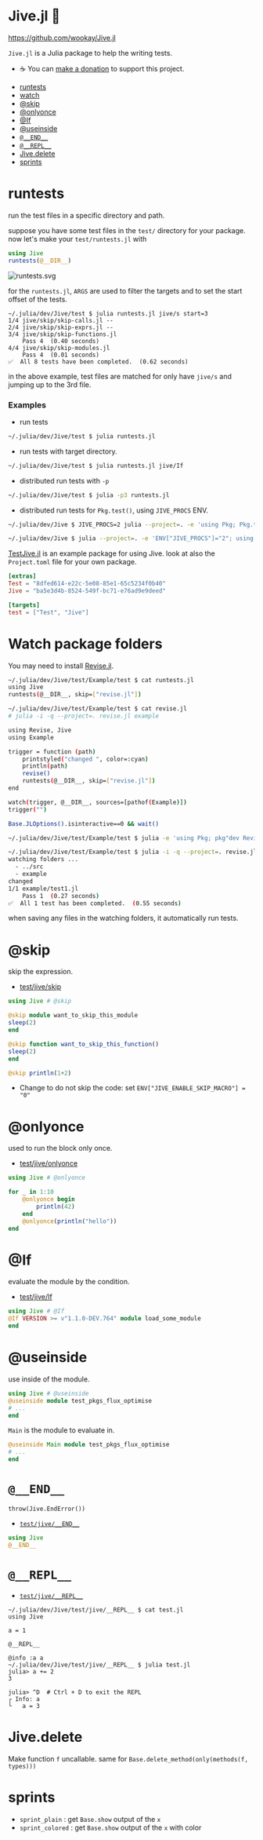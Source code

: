 # Jive.jl 👣

<https://github.com/wookay/Jive.jl>

`Jive.jl` is a Julia package to help the writing tests.

 * ☕️  You can [make a donation](https://wookay.github.io/donate/) to support this project.


  - [runtests](#runtests)
  - [watch](#watch-package-folders)
  - [@skip](#skip)
  - [@onlyonce](#onlyonce)
  - [@If](#If)
  - [@useinside](#useinside)
  - [`@__END__`](#__end__)
  - [`@__REPL__`](#__repl__)
  - [Jive.delete](#Jive.delete)
  - [sprints](#sprints)


# runtests

run the test files in a specific directory and path.

suppose you have some test files in the `test/` directory for your package.
now let's make your `test/runtests.jl` with

```julia
using Jive
runtests(@__DIR__)
```
![runtests.svg](https://wookay.github.io/docs/Jive.jl/assets/jive/runtests.svg)

for the `runtests.jl`, `ARGS` are used to filter the targets and to set the start offset of the tests.

```
~/.julia/dev/Jive/test $ julia runtests.jl jive/s start=3
1/4 jive/skip/skip-calls.jl --
2/4 jive/skip/skip-exprs.jl --
3/4 jive/skip/skip-functions.jl
    Pass 4  (0.40 seconds)
4/4 jive/skip/skip-modules.jl
    Pass 4  (0.01 seconds)
✅  All 8 tests have been completed.  (0.62 seconds)
```

in the above example, test files are matched for only have `jive/s` and jumping up to the 3rd file.

### Examples

* run tests
```sh
~/.julia/dev/Jive/test $ julia runtests.jl
```

* run tests with target directory.
```sh
~/.julia/dev/Jive/test $ julia runtests.jl jive/If
```

* distributed run tests with `-p`
```sh
~/.julia/dev/Jive/test $ julia -p3 runtests.jl
```

* distributed run tests for `Pkg.test()`, using `JIVE_PROCS` ENV.
```sh
~/.julia/dev/Jive $ JIVE_PROCS=2 julia --project=. -e 'using Pkg; Pkg.test()'

~/.julia/dev/Jive $ julia --project=. -e 'ENV["JIVE_PROCS"]="2"; using Pkg; Pkg.test()'
```

[TestJive.jl](https://github.com/wookay/TestJive.jl) is an example package for using Jive.
look at also the `Project.toml` file for your own package.
```toml
[extras]
Test = "8dfed614-e22c-5e08-85e1-65c5234f0b40"
Jive = "ba5e3d4b-8524-549f-bc71-e76ad9e9deed"

[targets]
test = ["Test", "Jive"]
```


# Watch package folders

You may need to install [Revise.jl](https://github.com/timholy/Revise.jl).

```sh
~/.julia/dev/Jive/test/Example/test $ cat runtests.jl
using Jive
runtests(@__DIR__, skip=["revise.jl"])

~/.julia/dev/Jive/test/Example/test $ cat revise.jl
# julia -i -q --project=. revise.jl example

using Revise, Jive
using Example

trigger = function (path)
    printstyled("changed ", color=:cyan)
    println(path)
    revise()
    runtests(@__DIR__, skip=["revise.jl"])
end

watch(trigger, @__DIR__, sources=[pathof(Example)])
trigger("")

Base.JLOptions().isinteractive==0 && wait()

~/.julia/dev/Jive/test/Example/test $ julia -e 'using Pkg; pkg"dev Revise .."'

~/.julia/dev/Jive/test/Example/test $ julia -i -q --project=. revise.jl example
watching folders ...
  - ../src
  - example
changed
1/1 example/test1.jl
    Pass 1  (0.27 seconds)
✅  All 1 test has been completed.  (0.55 seconds)
```

when saving any files in the watching folders, it automatically run tests.


# @skip

skip the expression.

* [test/jive/skip](https://github.com/wookay/Jive.jl/blob/master/test/jive/skip)

```julia
using Jive # @skip

@skip module want_to_skip_this_module
sleep(2)
end

@skip function want_to_skip_this_function()
sleep(2)
end

@skip println(1+2)
```

  - Change to do not skip the code: set `ENV["JIVE_ENABLE_SKIP_MACRO"] = "0"`


# @onlyonce

used to run the block only once.

* [test/jive/onlyonce](https://github.com/wookay/Jive.jl/tree/master/test/jive/onlyonce)

```julia
using Jive # @onlyonce

for _ in 1:10
    @onlyonce begin
        println(42)
    end
    @onlyonce(println("hello"))
end
```


# @If

evaluate the module by the condition.

* [test/jive/If](https://github.com/wookay/Jive.jl/blob/master/test/jive/If)

```julia
using Jive # @If
@If VERSION >= v"1.1.0-DEV.764" module load_some_module
end
```


# @useinside

use inside of the module.

```julia
using Jive # @useinside
@useinside module test_pkgs_flux_optimise
# ...
end
```

`Main` is the module to evaluate in.
```julia
@useinside Main module test_pkgs_flux_optimise
# ...
end
```


# `@__END__`

`throw(Jive.EndError())`

* [`test/jive/__END__`](https://github.com/wookay/Jive.jl/blob/master/test/jive/__END__)

```julia
using Jive
@__END__
```


# `@__REPL__`

* [`test/jive/__REPL__`](https://github.com/wookay/Jive.jl/blob/master/test/jive/__REPL__)

```
~/.julia/dev/Jive/test/jive/__REPL__ $ cat test.jl
using Jive

a = 1

@__REPL__

@info :a a
~/.julia/dev/Jive/test/jive/__REPL__ $ julia test.jl
julia> a += 2
3

julia> ^D  # Ctrl + D to exit the REPL
┌ Info: a
└   a = 3
```

# Jive.delete
Make function `f` uncallable.
same for `Base.delete_method(only(methods(f, types)))`

# sprints
- `sprint_plain` : get `Base.show` output of the `x`
- `sprint_colored` : get `Base.show` output of the `x` with color
